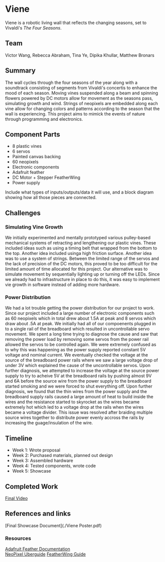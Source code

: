# Viene

Viene is a robotic living wall that reflects the changing seasons, set to Vivaldi's _The Four Seasons_.

## Team
Victor Wang, Rebecca Abraham, Tina Ye, Dipika Khullar, Matthew Bronars

## Summary

The wall cycles through the four seasons of the year along with a soundtrack consisting of segments from Vivaldi's concertis to enhance the mood of each season. Moving vines suspended along a beam and spinning flowers powered by DC motors allow for movement as the seasons pass, simulating growth and wind. Strings of neopixels are embedded along each vine allow for changing colors and patterns according to the season that the wall is experiencing. This project aims to mimick the events of nature through programming and electronics. 


## Component Parts

* 8 plastic vines
* 6 servos
* Painted canvas backing
* 60 neopixels
* Electronic components
* Adafruit feather
* DC Motor + Stepper FeatherWing
* Power supply


Include what types of inputs/outputs/data it will use, and a block diagram showing how all those pieces are connected.

## Challenges

### Simulating Vine Growth
We initially experimented and mentally prototyped various pulley-based mechanical systems of retracting and lengthening our plastic vines. These included ideas such as using a timing belt that wrapped from the bottom to the top. Another idea included usinga high friction surface. Another idea was to use a system of strings. Between the limited range of the servos and the lack of precision of the DC motors, this proved to be too difficult for the limited amount of time allocated for this project. Our alternative was to simulate movement by sequentially lighting up or turning off the LEDs. Since we already had to infrastructure in place to do this, it was easy to implement vie growth in software instead of adding more hardware.

### Power Distribution
We had a lot trouble getting the power distribution for our project to work. Since our project included a large number of electronic components such as 60 neopixels which in total drew about 1.5A at peak and 8 servos which draw about .5A at peak. We initially had all of our compoenents plugged in to a single rail of the breadboard which resulted in uncontrollable servo movement. We spent a long time trying to diagnose the cause and saw that removing the power load by removing some servos from the power rail allowed the servos to be controlled again. We were extremely confused as to why this was happening as the power supply reported constant 5V voltage and nominal current. We eventually checked the voltage at the source of the breadboard power rails where we saw a large voltage drop of under 3V which explained the cause of the uncontrollable servos. Upon further diagnosis, we attempted to increase the voltage at the source power supply to try to acheive 5V at the breadboard rails by pushing almost 9V and 6A before the source wire from the power supply to the breadboard started smoking and we were forced to shut everything off. Upon further diagnosis, we found that the thin wires from the power supply and the breadboard supply rails caused a large amount of heat to build inside the wires and the resistance started to skyrocket as the wires became extremely hot which led to a voltage drop at the rails when the wires became a voltage divider. This issue was resolved after braiding multiple source wires together to distribute power evenly accross the rails by increasing the guage/insulation of the wire.

## Timeline

- Week 1: Wrote proposal
- Week 2: Purchased materials, planned out design
- Week 3: Assembled hardware
- Week 4: Tested components, wrote code
- Week 5: Showcase

## Completed Work

[Final Video](https://www.youtube.com/watch?v=HiZiRdkXOhQ)

## References and links
[Final Showcase Document](./Viene Poster.pdf)

### Resources
[Adafruit Feather Documentation](https://learn.adafruit.com/adafruit-feather-32u4-bluefruit-le/overview)  
[NeoPixel Uberguide](https://learn.adafruit.com/adafruit-neopixel-uberguide/the-magic-of-neopixels)
[FeatherWing Guide](https://learn.adafruit.com/adafruit-stepper-dc-motor-featherwing)
